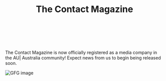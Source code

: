 <html>
  
 <head>
   <title> Latest News </title>
   <h1><header> The Contact Magazine </header></h1>
 </head>
  
 <body>
   <p>The Contact Magazine is now officially registered as a media company in the AU| Australia community! Expect news from us to begin being released soon.</p> 
   <img src=
    "https://drive.proton.me/urls/WQRY1HXHVC#wgJKiCKDv7bj" 
         alt="GFG image" />
 </body>

</html>
